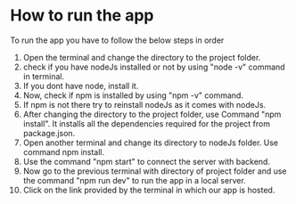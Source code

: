 # How to run the app
To run the app you have to follow the below steps in order
1. Open the terminal and change the directory to the project folder.
2. check if you have nodeJs installed or not by using "node -v" command in terminal.
3. If you dont have node, install it.
4. Now, check if npm is installed by using "npm -v" command.
5. If npm is not there try to reinstall nodeJs as it comes with nodeJs.
6. After changing the directory to the project folder, use Command "npm install". It installs all the dependencies required for the project from package.json.
7. Open another terminal and change its directory to nodeJs folder. Use command npm install.
8. Use the command "npm start" to connect the server with backend.
9. Now go to the previous terminal with directory of project folder and use the command "npm run dev" to run the app in a local server.
10. Click on the link provided by the terminal in which our app is hosted.